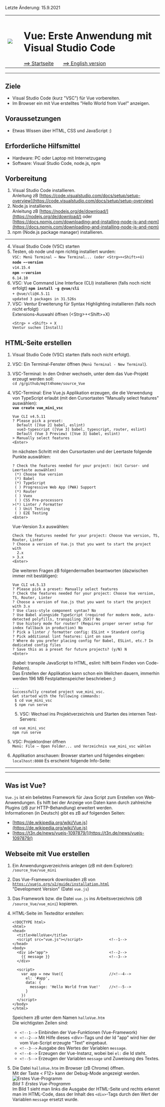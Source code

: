 Letzte &Auml;nderung: 15.9.2021   
<table><tr><td><img src="logo/mqtt4home_96.png"></img></td><td>&nbsp;</td><td>
<h1>Vue: Erste Anwendung mit Visual Studio Code</h1>
<a href="../liesmich.md">==> Startseite</a> &nbsp; &nbsp; &nbsp; 
<a href="m4h21_Vue_Hello_VSC_e.md">==> English version</a> &nbsp; &nbsp; &nbsp; 
</td></tr></table><hr>
  
## Ziele
* Visual Studio Code (kurz "VSC") für Vue vorbereiten.   
* Im Browser ein mit Vue erstelltes "Hello World from Vue!" anzeigen.   
   

## Voraussetzungen
* Etwas Wissen &uuml;ber HTML, CSS und JavaScript :)

## Erforderliche Hilfsmittel
* Hardware: PC oder Laptop mit Internetzugang
* Software: Visual Studio Code, node.js, npm

## Vorbereitung
1. Visual Studio Code installieren.   
   Anleitung zB [https://code.visualstudio.com/docs/setup/setup-overview](https://code.visualstudio.com/docs/setup/setup-overview)   
2. Node.js installieren.   
   Anleitung zB [https://nodejs.org/de/download/](https://nodejs.org/de/download/) oder   
   [https://docs.npmjs.com/downloading-and-installing-node-js-and-npm](https://docs.npmjs.com/downloading-and-installing-node-js-and-npm)   
3. npm (Node.js package manager) installieren.   
---   
4. Visual Studio Code (VSC) starten   
5. Testen, ob node und npm richtig installiert wurden:   
   `VSC: Menü Terminal – New Terminal... (oder <Strg>+<Shift>+ö)`   
   __`node –-version`__   
   `v14.15.4`   
   __`npm –-version`__   
   `6.14.10`   
6. VSC: Vue Command Line Interface (CLI) installieren (falls noch nicht erfolgt)
   __`npm install -g @vue/cli`__   
   `+ @vue/cli@4.5.11`   
   `updated 3 packages in 31.526s`   
7. VSC: Ventur Erweiterung für Syntax Highlighting installieren (falls noch nicht erfolgt)   
   Extensions-Auswahl öffnen (&lt;Strg&gt;+&lt;Shift&gt;+X)   
   ```   
   <Strg> + <Shift> + X
   Ventur suchen [Install]
   ```   
## HTML-Seite erstellen
1. Visual Studio Code (VSC) starten (falls noch nicht erfolgt).
2. VSC: Ein Terminal-Fenster öffnen (`Menü Terminal - New Terminal`).
3. VSC-Terminal: In den Ordner wechseln, unter dem das Vue-Projekt erzeugt werden soll:   
   `cd /g/github/mqtt4home/source_Vue`   
5. VSC-Terminal: Eine Vue.js Applikation erzeugen, die die Verwendung von TypeScript erlaubt (mit den Cursortasten "Manually select features" auswählen):   
   __`vue create vue_mini_vsc`__   
   ```   
   Vue CLI v4.5.11
   ? Please pick a preset:
     Default ([Vue 2] babel, eslint)
     vue3-typescript ([Vue 3] babel, typescript, router, eslint) 
     Default (Vue 3 Preview) ([Vue 3] babel, eslint)
   > Manually select features
   <Enter>
   ```   
   Im nächsten Schritt mit den Cursortasten und der Leertaste folgende Punkte auswählen:   
   ```   
   ? Check the features needed for your project: (mit Cursor- und Leertaste auswählen)
    (*) Choose Vue version
    (*) Babel
    (*) TypeScript
    ( ) Progressive Web App (PWA) Support        
    (*) Router
    ( ) Vuex
    ( ) CSS Pre-processors
   >(*) Linter / Formatter
    ( ) Unit Testing
    ( ) E2E Testing
   <Enter>
   ```   
   Vue-Version 3.x auswählen:   
   ```   
   Check the features needed for your project: Choose Vue version, TS, Router, Linter 
   ? Choose a version of Vue.js that you want to start the project with 
     2.x
   > 3.x
   <Enter>
   ```   

   Die weiteren Fragen zB folgendermaßen beantworten (dazwischen immer mit <Enter> bestätigen):   
   ```   
   Vue CLI v4.5.13
   ? Please pick a preset: Manually select features
   ? Check the features needed for your project: Choose Vue version, TS, Router, Linter 
   ? Choose a version of Vue.js that you want to start the project with 3.x 
   ? Use class-style component syntax? No
   ? Use Babel alongside TypeScript (required for modern mode, auto-detected polyfills, transpiling JSX)? No
   ? Use history mode for router? (Requires proper server setup for index fallback in production) No
   ? Pick a linter / formatter config: ESLint + Standard config
   ? Pick additional lint features: Lint on save
   ? Where do you prefer placing config for Babel, ESLint, etc.? In dedicated config files
   ? Save this as a preset for future projects? (y/N) N
   <Enter>
   ```   
   (babel: transpile JavaScript to HTML, eslint: hilft beim Finden von Code-Fehlern).   
   Das Erstellen der Applikation kann schon ein Weilchen dauern, immerhin werden 196 MB Festplattenspeicher beschrieben ;)   
   ```   
   ...
   Successfully created project vue_mini_vsc.
   Get started with the following commands:
    $ cd vue_mini_vsc
    $ npm run serve
   ```   


   5. VSC: Wechsel ins Projektverzeichnis und Starten des internen Test-Servers:   
   ```   
   cd vue_mini_vsc
   npm run serve
   ```   

5. VSC: Projektordner öffnen   
   `Menü: File – Open Folder... und Verzeichnis vue_mini_vsc wählen`   

6. Applikation anschauen: Browser starten und folgendes eingeben:   
   `localhost:8080`
   Es erscheint folgende Info-Seite:   




---   
---   

## Was ist Vue?
`Vue.js` ist ein beliebtes Framework f&uuml;r Java Script zum Erstellen von Web-Anwendungen. Es hilft bei der Anzeige von Daten kann durch zahlreiche Plugins (zB zur HTTP-Behandlung) erweitert werden.   
Informationen (in Deutsch) gibt es zB auf folgenden Seiten:   
* [https://de.wikipedia.org/wiki/Vue.js](https://de.wikipedia.org/wiki/Vue.js)   
* [https://t3n.de/news/vuejs-1097879/](https://t3n.de/news/vuejs-1097879/)   
   
## Webseite mit Vue erstellen
1. Ein Anwendungsverzeichnis anlegen (zB mit dem Explorer):   
   `/source_Vue/vue_mini`   

2. Das Vue-Framework downloaden zB von [`https://vuejs.org/v2/guide/installation.html`](https://vuejs.org/v2/guide/installation.html)   
"Development Version" (Datei `vue.js`)   

3.  Das Framework bzw. die Datei `vue.js` ins Arbeitsverzeichnis (zB `/source_Vue/vue_mini`) kopieren.   

4. HTML-Seite im Texteditor erstellen:   
   ```   
   <!DOCTYPE html>
   <html>
   <head>
     <title>HelloVue</title>
     <script src="vue.js"></script>            <!--1-->
   </head>
   <body>
     <div id="app">                            <!--2-->
       {{ message }}                           <!--3-->
     </div>

     <script>
       var app = new Vue({                     //<!--4-->
         el: '#app',
         data: {
           message: 'Hello World from Vue!'    //<!--5-->
         }
       })
     </script>
   </body>
   </html>
   ```   
   Speichern zB unter dem Namen `halloVue.htm`   
   Die wichtigsten Zeilen sind:   
   * `<!--1-->` Einbinden der Vue-Funktionen (Vue-Framework)   
   * `<!--2-->` Mit Hilfe dieses &lt;div&gt;-Tags und der Id "app" wird hier der vom Vue-Script erzeugte "Text" eingebaut.   
   * `<!--3-->` Ausgabe des Wertes der Variablen `message`.   
   * `<!--4-->` Erzeugen der Vue-Instanz, wobei bei `el:` die Id steht.   
   * `<!--5-->` Erzeugen der Variablen `message` und Zuweisung des Textes.   

5. Die Datei `halloVue.htm` im Browser (zB Chrome) &ouml;ffnen.   
   Mit der Taste &lt; F12&gt; kann der Debug-Mode angezeigt werden.   
   ![Erstes Vue-Programm](./images/210915_HelloVue1.png "Erstes Vue-Programm")   
   _Bild 1: Erstes Vue-Programm_   
   Im Bild 1 sieht man links die Ausgabe der HTML-Seite und rechts erkennt man im HTML-Code, dass der Inhalt des `<div>`-Tags durch den Wert der Variablen `message` ersetzt wurde.   
